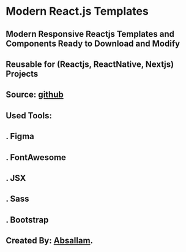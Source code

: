 # Modern React.js Templates

## Modern Responsive Reactjs Templates and Components Ready to Download and Modify 
## Reusable for (Reactjs, ReactNative, Nextjs) Projects
## Source: [github](https://github.com/absallam1999/modern-react-templates)

## Used Tools:
## . Figma<br/>
## . FontAwesome<br/>
## . JSX <br/>
## . Sass<br/>
## . Bootstrap

## Created By: [Absallam](https://gitub.com/absallam199).
